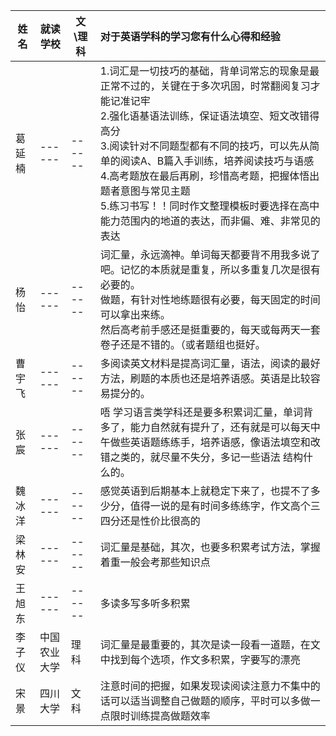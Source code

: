 | 姓名   |就读学校 | 文\理科 | 对于英语学科的学习您有什么心得和经验                         |
| ------ | ------ | ------ | :----------------------------------------------------------- |
| 葛延楠 | ------ | ------ | 1.词汇是一切技巧的基础，背单词常忘的现象是最正常不过的，关键在于多次巩固，时常翻阅复习才能记准记牢  <br /> 2.强化语基语法训练，保证语法填空、短文改错得高分   <br />3.阅读针对不同题型都有不同的技巧，可以先从简单的阅读A、B篇入手训练，培养阅读技巧与语感   <br />4.高考题放在最后再刷，珍惜高考题，把握体悟出题者意图与常见主题   <br />5.练习书写！！同时作文整理模板时要选择在高中能力范围内的地道的表达，而非偏、难、非常见的表达 |
| 杨怡   | ------ | ------ | 词汇量，永远滴神。单词每天都要背不用我多说了吧。记忆的本质就是重复，所以多重复几次是很有必要的。  <br />做题，有针对性地练题很有必要，每天固定的时间可以拿出来练。  <br />然后高考前手感还是挺重要的，每天或每两天一套卷子还是不错的。（或者题组也挺好。 |
| 曹宇飞 | ------ | ------ | 多阅读英文材料是提高词汇量，语法，阅读的最好方法，刷题的本质也还是培养语感。英语是比较容易提分的。 |
| 张宸   | ------ | ------ | 唔 学习语言类学科还是要多积累词汇量，单词背多了，能力自然就有提升了，还有就是可以每天中午做些英语题练练手，培养语感，像语法填空和改错之类的，就尽量不失分，多记一些语法 结构什么的。 |
| 魏冰洋 | ------ | ------ | 感觉英语到后期基本上就稳定下来了，也提不了多少分，值得一说的是有时间多练练字，作文高个三四分还是性价比很高的 |
| 梁林安 | ------ | ------ | 词汇量是基础，其次，也要多积累考试方法，掌握着重一般会考那些知识点 |
| 王旭东 | ------ | ------ | 多读多写多听多积累                                           |
| 李子仪  | 中国农业大学 | 理科 | 词汇量是最重要的，其次是读一段看一道题，在文中找到每个选项，作文多积累，字要写的漂亮 |
| 宋景   | 四川大学 | 文科| 注意时间的把握，如果发现读阅读注意力不集中的话可以适当调整自己做题的顺序，平时可以多做一点限时训练提高做题效率 |

